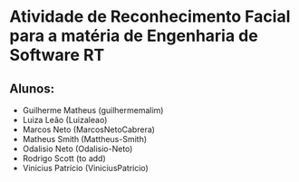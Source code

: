 # Atividade de Reconhecimento Facial para a matéria de Engenharia de Software RT
## Alunos:
* Guilherme Matheus (guilhermemalim)
* Luiza Leão (Luizaleao)
* Marcos Neto (MarcosNetoCabrera)
* Matheus Smith (Mattheus-Smith)
* Odalisio Neto (Odalisio-Neto)
* Rodrigo Scott (to add)
* Vinicius Patrício (ViniciusPatricio)


